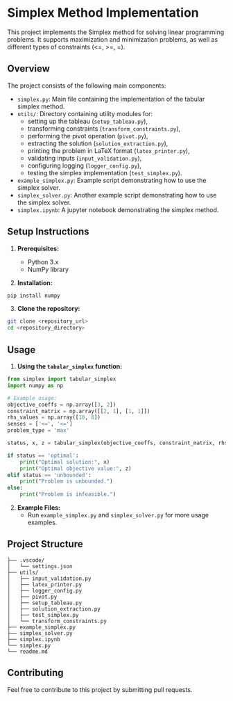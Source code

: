 # Simplex Method Implementation

This project implements the Simplex method for solving linear programming problems. It supports maximization and minimization problems, as well as different types of constraints (<=, >=, =).

## Overview

The project consists of the following main components:

- `simplex.py`: Main file containing the implementation of the tabular simplex method.
- `utils/`: Directory containing utility modules for:
  - setting up the tableau (`setup_tableau.py`),
  - transforming constraints (`transform_constraints.py`),
  - performing the pivot operation (`pivot.py`),
  - extracting the solution (`solution_extraction.py`),
  - printing the problem in LaTeX format (`latex_printer.py`),
  - validating inputs (`input_validation.py`),
  - configuring logging (`logger_config.py`),
  - testing the simplex implementation (`test_simplex.py`).
- `example_simplex.py`: Example script demonstrating how to use the simplex solver.
- `simplex_solver.py`: Another example script demonstrating how to use the simplex solver.
- `simplex.ipynb`: A jupyter notebook demonstrating the simplex method.

## Setup Instructions

1. **Prerequisites:**

   - Python 3.x
   - NumPy library

2. **Installation:**

```bash
pip install numpy
```

3. **Clone the repository:**

```bash
git clone <repository_url>
cd <repository_directory>
```

## Usage

1. **Using the `tabular_simplex` function:**

```python
from simplex import tabular_simplex
import numpy as np

# Example usage:
objective_coeffs = np.array([3, 2])
constraint_matrix = np.array([[2, 1], [1, 1]])
rhs_values = np.array([10, 8])
senses = ['<=', '<=']
problem_type = 'max'

status, x, z = tabular_simplex(objective_coeffs, constraint_matrix, rhs_values, senses, problem_type)

if status == 'optimal':
    print("Optimal solution:", x)
    print("Optimal objective value:", z)
elif status == 'unbounded':
    print("Problem is unbounded.")
else:
    print("Problem is infeasible.")
```

2.  **Example Files:**
    - Run `example_simplex.py` and `simplex_solver.py` for more usage examples.

## Project Structure

```
├── .vscode/
│   └── settings.json
├── utils/
│   ├── input_validation.py
│   ├── latex_printer.py
│   ├── logger_config.py
│   ├── pivot.py
│   ├── setup_tableau.py
│   ├── solution_extraction.py
│   ├── test_simplex.py
│   └── transform_constraints.py
├── example_simplex.py
├── simplex_solver.py
├── simplex.ipynb
└── simplex.py
└── readme.md
```

## Contributing

Feel free to contribute to this project by submitting pull requests.
